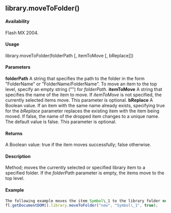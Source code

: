 ## library.moveToFolder()

#### Availability

Flash MX 2004.

#### Usage

library.moveToFolder(folderPath \[, itemToMove \[, bReplace\]\])

#### Parameters

**folderPath** A string that specifies the path to the folder in the form "FolderName" or "FolderName/FolderName". To move an item to the top level, specify an empty string ("") for *folderPath*.
**itemToMove** A string that specifies the name of the item to move. If *itemToMove* is not specified, the currently selected items move. This parameter is optional.
**bReplace** A Boolean value. If an item with the same name already exists, specifying true for the *bReplace* parameter replaces the existing item with the item being moved. If false, the name of the dropped item changes to a unique name. The default value is false. This parameter is optional.

#### Returns

A Boolean value: true if the item moves successfully; false otherwise.

#### Description

Method; moves the currently selected or specified library item to a specified folder. If the *folderPath* parameter is empty, the items move to the top level.

#### Example

```javascript
The following example moves the item Symbol\_1 to the library folder new and replaces the item in that folder with the same name:
fl.getDocumentDOM().library.moveToFolder("new", "Symbol\_1", true);

```